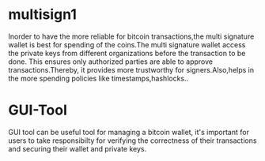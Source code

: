 # multisign1

Inorder to have the more reliable for bitcoin transactions,the multi signature wallet is best for spending of the coins.The multi signature wallet access the private keys from different organizations before the transaction to be done. This ensures only authorized parties are able to approve transactions.Thereby, it provides more trustworthy for signers.Also,helps in the more spending policies like timestamps,hashlocks.. 

# GUI-Tool
  
  GUI tool can be useful tool for managing a bitcoin wallet, it's important for users to take responsibilty for verifying the correctness of their transactions and securing their wallet and private keys.
